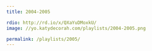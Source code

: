 ```yaml
---
title: 2004-2005

rdio: http://rd.io/x/QXaYuDMoxkU/
image: //yo.katydecorah.com/playlists/2004-2005.png

permalink: /playlists/2005/
---
```

